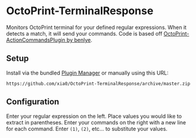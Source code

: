 # OctoPrint-TerminalResponse

Monitors OctoPrint terminal for your defined regular expressions. When it detects a match, it will send your commands. Code is based off [OctoPrint-ActionCommandsPlugin by benlye](https://github.com/benlye/OctoPrint-ActionCommandsPlugin).

## Setup

Install via the bundled [Plugin Manager](https://docs.octoprint.org/en/master/bundledplugins/pluginmanager.html)
or manually using this URL:

    https://github.com/xia0/OctoPrint-TerminalResponse/archive/master.zip

## Configuration

Enter your regular expression on the left. Place values you would like to extract in parentheses. Enter your commands on the right with a new line for each command. Enter `(1)`, `(2)`, etc... to substitute your values.
